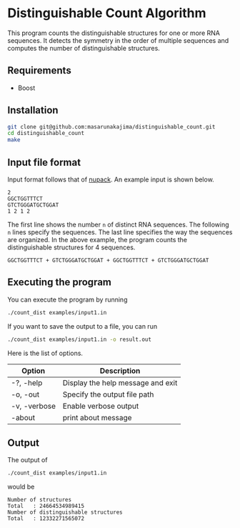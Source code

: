 # Distinguishable Count Algorithm
This program counts the distinguishable structures for one or more RNA
sequences. It detects the symmetry in the order of multiple sequences
and computes the number of distinguishable structures. 


## Requirements

- Boost


## Installation

```bash
git clone git@github.com:masarunakajima/distinguishable_count.git
cd distinguishable_count
make 
```

## Input file format
Input format follows that of [nupack](https://www.nupack.org/). An
example input is shown below.

```
2
GGCTGGTTTCT
GTCTGGGATGCTGGAT
1 2 1 2
```

The first line shows the number `n` of distinct RNA sequences. The
following `n` lines specify the sequences. The last line specifies the
way the sequences are organized. In the above example, the program
counts the distinguishable structures for 4 sequences.
```
GGCTGGTTTCT + GTCTGGGATGCTGGAT + GGCTGGTTTCT + GTCTGGGATGCTGGAT
```

## Executing the program

You can execute the program by running 
```bash
./count_dist examples/input1.in
```
If you want to save the output to a file, you can run
```bash
./count_dist examples/input1.in -o result.out
```
Here is the list of options.

| Option | Description |
| ------ | ----------- |
| -?, -help | Display the help message and exit |
| -o, -out | Specify the output file path |
| -v, -verbose | Enable verbose output |
| -about | print about message |

## Output

The output of 
```bash
./count_dist examples/input1.in
```
would be
```
Number of structures
Total   : 24664534989415
Number of distinguishable structures
Total   : 12332271565072
```

